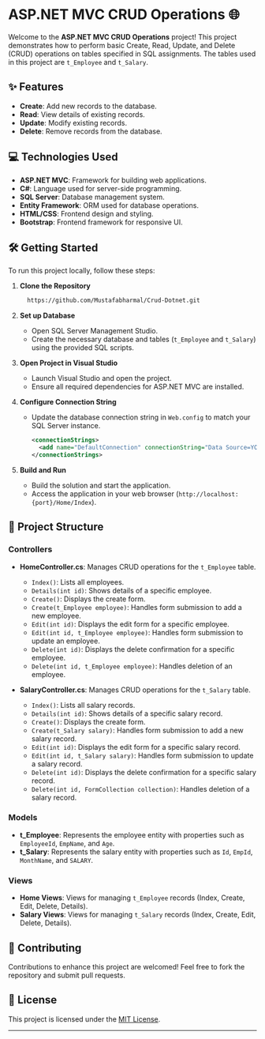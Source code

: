 # ASP.NET MVC CRUD Operations 🌐

Welcome to the **ASP.NET MVC CRUD Operations** project! This project demonstrates how to perform basic Create, Read, Update, and Delete (CRUD) operations on tables specified in SQL assignments. The tables used in this project are `t_Employee` and `t_Salary`.

## ✨ Features

- **Create**: Add new records to the database.
- **Read**: View details of existing records.
- **Update**: Modify existing records.
- **Delete**: Remove records from the database.

## 💻 Technologies Used

- **ASP.NET MVC**: Framework for building web applications.
- **C#**: Language used for server-side programming.
- **SQL Server**: Database management system.
- **Entity Framework**: ORM used for database operations.
- **HTML/CSS**: Frontend design and styling.
- **Bootstrap**: Frontend framework for responsive UI.

## 🛠️ Getting Started

To run this project locally, follow these steps:

1. **Clone the Repository**

   ```bash
     https://github.com/Mustafabharmal/Crud-Dotnet.git
   ```

2. **Set up Database**

   - Open SQL Server Management Studio.
   - Create the necessary database and tables (`t_Employee` and `t_Salary`) using the provided SQL scripts.

3. **Open Project in Visual Studio**

   - Launch Visual Studio and open the project.
   - Ensure all required dependencies for ASP.NET MVC are installed.

4. **Configure Connection String**

   - Update the database connection string in `Web.config` to match your SQL Server instance.

     ```xml
     <connectionStrings>
       <add name="DefaultConnection" connectionString="Data Source=YOUR_SERVER;Initial Catalog=AssignmentDB;Integrated Security=True" providerName="System.Data.SqlClient" />
     </connectionStrings>
     ```

5. **Build and Run**

   - Build the solution and start the application.
   - Access the application in your web browser (`http://localhost:{port}/Home/Index`).

## 📂 Project Structure

### Controllers

- **HomeController.cs**: Manages CRUD operations for the `t_Employee` table.
  - `Index()`: Lists all employees.
  - `Details(int id)`: Shows details of a specific employee.
  - `Create()`: Displays the create form.
  - `Create(t_Employee employee)`: Handles form submission to add a new employee.
  - `Edit(int id)`: Displays the edit form for a specific employee.
  - `Edit(int id, t_Employee employee)`: Handles form submission to update an employee.
  - `Delete(int id)`: Displays the delete confirmation for a specific employee.
  - `Delete(int id, t_Employee employee)`: Handles deletion of an employee.

- **SalaryController.cs**: Manages CRUD operations for the `t_Salary` table.
  - `Index()`: Lists all salary records.
  - `Details(int id)`: Shows details of a specific salary record.
  - `Create()`: Displays the create form.
  - `Create(t_Salary salary)`: Handles form submission to add a new salary record.
  - `Edit(int id)`: Displays the edit form for a specific salary record.
  - `Edit(int id, t_Salary salary)`: Handles form submission to update a salary record.
  - `Delete(int id)`: Displays the delete confirmation for a specific salary record.
  - `Delete(int id, FormCollection collection)`: Handles deletion of a salary record.

### Models

- **t_Employee**: Represents the employee entity with properties such as `EmployeeId`, `EmpName`, and `Age`.
- **t_Salary**: Represents the salary entity with properties such as `Id`, `EmpId`, `MonthName`, and `SALARY`.

### Views

- **Home Views**: Views for managing `t_Employee` records (Index, Create, Edit, Delete, Details).
- **Salary Views**: Views for managing `t_Salary` records (Index, Create, Edit, Delete, Details).

## 🤝 Contributing

Contributions to enhance this project are welcomed! Feel free to fork the repository and submit pull requests.

## 📝 License

This project is licensed under the [MIT License](LICENSE).

---
